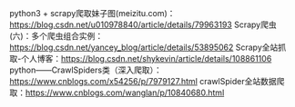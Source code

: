 python3 + scrapy爬取妹子图(meizitu.com)：https://blog.csdn.net/u010978840/article/details/79963193
Scrapy爬虫(六)：多个爬虫组合实例：https://blog.csdn.net/yancey_blog/article/details/53895062
Scrapy全站抓取-个人博客：https://blog.csdn.net/shykevin/article/details/108861106
python——CrawlSpiders类（深入爬取）：https://www.cnblogs.com/x54256/p/7979127.html
crawlSpider全站数据爬取：https://www.cnblogs.com/wanglan/p/10840680.html